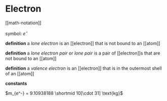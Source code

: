 # Electron

[[math-notation]]

symbol: $e^-$

**definition** a _lone electron_ is an [[electron]] that is not bound to an [[atom]]

**definition** a _lone electron pair_ or _lone pair_ is a pair of [[electron]]s that are not bound to an [[atom]]

**definition** a _valence electron_ is an [[electron]] that is in the outermost shell of an [[atom]]

**constants**

$m_{e^-} = 9.10938188 \shortmid 10[\cdot 31] \text{kg}$
